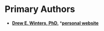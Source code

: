 Primary Authors
===============

* __[Drew E. Winters, PhD.](https://github.com/drewwint)__
	*__[personal website](https://www.drewewinters.com/)__




